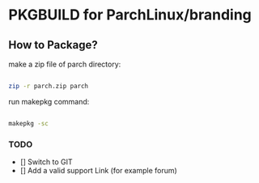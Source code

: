 # PKGBUILD for ParchLinux/branding


## How to Package?

make a zip file of parch directory:

```bash

zip -r parch.zip parch

```

run makepkg command:

```bash

makepkg -sc

```

### TODO

- [] Switch to GIT
- [] Add a valid support Link (for example forum)
